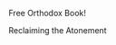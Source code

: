 Free Orthodox Book!

Reclaiming the Atonement

<script>
/*
emailjs.send('default_service', "<YOUR TEMPLATE ID>", {name: "James", notes: "Check this out!"})
.then(function(response) {
   console.log("SUCCESS. status=%d, text=%s", response.status, response.text);
}, function(err) {
   console.log("FAILED. error=", err);
});
*/

<script>
fbq('track', 'ViewContent');

/* 
fbq('track', 'AddToCart');
fbq('track', 'CompleteRegistration');
*/
</script>
